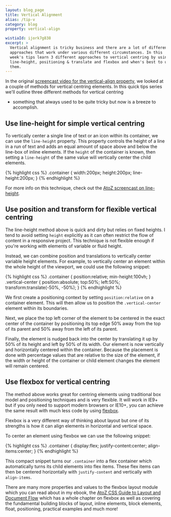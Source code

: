 ```yaml
---
layout: blog_page
title: Vertical Alignment
alias: /tip-v
category: blog
property: vertical-align

wistiaId: ijork7g838
excerpt: >
  Vertical alignment is tricky business and there are a lot of different
  approaches that work under various different circumstances. In this
  week's tips learn 3 different approaches to vertical centring by using
  line-height, positioning & translate and flexbox and when's best to use
  them.
---
```


In the original [screencast video for the 
vertical-align property](http://www.atozcss.com/v), we looked at
a couple of methods for vertical centring elements. In this quick tips
series we'll outline three different methods for vertical centring
- something that always used to be quite tricky but now is a breeze to
accomplish.

## Use line-height for simple vertical&nbsp;centring

To vertically center a single line of text or an icon within its
container, we can use the `line-height` property. This property controls
the height of a line in a run of text and adds an equal amount of space
above and below the line-box of inline elements. If the `height` of the
container is known, then setting a `line-height` of the same value will
vertically center the child elements.

{% highlight css %}
.container {
	width:200px;
	height:200px;
	line-height:200px;
}
{% endhighlight %}

For more info on this technique, check out the [AtoZ screencast on
line-height](http://www.atozcss.com/l).


## Use position and transform for flexible vertical centring

The line-height method above is quick and dirty but relies on fixed
heights. I tend to avoid setting `height` explicitly as it can often
restrict the flow of content in a responsive project. This technique is
not flexible enough if you're working with elements of variable or fluid
height.

Instead, we can combine position and translations to vertically center
variable height elements. For example, to vertically center an element
within the whole height of the viewport, we could use the following
snippet:

{% highlight css %}
.container {
	position:relative;
	min-height:100vh;
}
.vertical-center {
	position:absolute;
	top:50%;
	left:50%;
	transform:translate(-50%, -50%);
}
{% endhighlight %}

We first create a positioning context by setting `position:relative` on
a container element. This will then allow us to position the
`.vertical-center` element within its boundaries.

Next, we place the top left corner of the element to be centered in the
exact center of the container by positioning its top edge 50%
away from the top of its parent and 50% away from the left of its
parent.

Finally, the element is nudged back into the center by translating it up
by 50% of its height and left by 50% of its width. Our element is now
vertically and horizontally centered within the container. Because the
placement is done with percentage values that are relative to the size
of the element, if the width or height of the container or child element
changes the element will remain centered.


## Use flexbox for vertical centring

The method above works great for centring elements using traditional box
model and positioning techniques and is very flexible. It will work in
IE9+ but if you only need to support modern browsers or IE10+, you can
achieve the same result with much less code by using [flexbox](http://www.w3.org/TR/css-flexbox-1/).

Flexbox is a very different way of thinking about layout but one of its
strengths is how it can align elements in horizontal and vertical space.

To center an element using flexbox we can use the following snippet:

{% highlight css %}
.container {
	display:flex;
	justify-content:center;
	align-items:center;
}
{% endhighlight %}

This compact snippet turns our `.container` into a flex container which
automatically turns its child elements into flex items. These flex items
can then be centered horizontally with `justify-content` and vertically
with `align-items`.

There are many more properties and values to the flexbox layout module
which you can read about in my ebook, the [AtoZ CSS Guide to Layout and
Document Flow](http://www.atozcss.com/books) which has a whole chapter
on flexbox as well as covering the fundamental building blocks of
layout, inline elements, block elements, float, positioning, practical
examples and much more!
